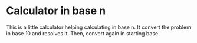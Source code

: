 # Calculator in base n

This is a little calculator helping calculating in base n. It convert the problem in base 10 and resolves it. Then, convert again in starting base.
